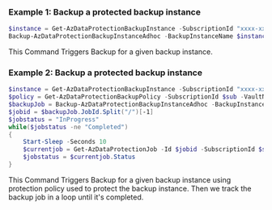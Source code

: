 ### Example 1: Backup a protected backup instance
```powershell
$instance = Get-AzDataProtectionBackupInstance -SubscriptionId "xxxx-xxx-xxx" -ResourceGroupName "MyResourceGroup" -VaultName "MyVault"
Backup-AzDataProtectionBackupInstanceAdhoc -BackupInstanceName $instance.Name -ResourceGroupName "MyResourceGroup" -SubscriptionId "xxxx-xxx-xxxx" -VaultName "MyVault" -BackupRuleOptionRuleName "BackupWeekly" -TriggerOptionRetentionTagOverride "Default"

```

This Command Triggers Backup for a given backup instance.

### Example 2: Backup a protected backup instance
```powershell
$instance = Get-AzDataProtectionBackupInstance -SubscriptionId "xxxx-xxx-xxx" -ResourceGroupName "MyResourceGroup" -VaultName "MyVault"
$policy = Get-AzDataProtectionBackupPolicy -SubscriptionId $sub -VaultName "MyVault" -ResourceGroupName "MyResourceGroup" | Where-Object {$_.Name -eq "policyName"}
$backupJob = Backup-AzDataProtectionBackupInstanceAdhoc -BackupInstanceName $instance.Name -ResourceGroupName "MyResourceGroup" -SubscriptionId "xxxx-xxx-xxxx" -VaultName "MyVault" -BackupRuleOptionRuleName $policy.Property.PolicyRule[0].Name -TriggerOptionRetentionTagOverride $policy.Property.PolicyRule[0].Trigger.TaggingCriterion[0].TagInfoTagName
$jobid = $backupJob.JobId.Split("/")[-1]
$jobstatus = "InProgress"
while($jobstatus -ne "Completed")
{
    Start-Sleep -Seconds 10
    $currentjob = Get-AzDataProtectionJob -Id $jobid -SubscriptionId $sub -ResourceGroupName $rgName -VaultName $vaultName
    $jobstatus = $currentjob.Status
}
```

This Command Triggers Backup for a given backup instance using protection policy used to protect the backup instance. Then we track the backup job in a loop until it's completed.
